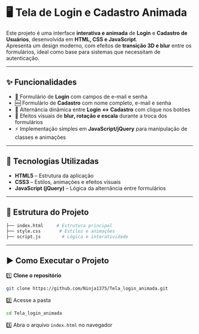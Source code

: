 # 🖥️ Tela de Login e Cadastro Animada

Este projeto é uma interface **interativa e animada** de **Login** e **Cadastro de Usuários**, desenvolvida em **HTML, CSS e JavaScript**.  
Apresenta um design moderno, com efeitos de **transição 3D e blur** entre os formulários, ideal como base para sistemas que necessitam de autenticação.

---

## ✨ Funcionalidades

- 📧 Formulário de **Login** com campos de e-mail e senha  
- 🆕 Formulário de **Cadastro** com nome completo, e-mail e senha  
- 🔄 Alternância dinâmica entre **Login ↔ Cadastro** com clique nos botões  
- 🎨 Efeitos visuais de **blur, rotação e escala** durante a troca dos formulários  
- ⚡ Implementação simples em **JavaScript/jQuery** para manipulação de classes e animações  

---

## 🚀 Tecnologias Utilizadas

- **HTML5** – Estrutura da aplicação  
- **CSS3** – Estilos, animações e efeitos visuais  
- **JavaScript (jQuery)** – Lógica da alternância entre formulários  

---

## 📂 Estrutura do Projeto

```bash
├── index.html     # Estrutura principal
├── style.css       # Estilos e animações
├── script.js        # Lógica e interatividade
```

---

## ▶️ Como Executar o Projeto

1️⃣ **Clone o repositório**

```bash
git clone https://github.com/Ninja1375/Tela_login_animada.git
```

2️⃣ Acesse a pasta
```bash
cd Tela_login_animada
```

3️⃣ Abra o arquivo `index.html` no navegador

